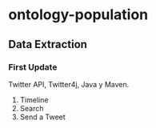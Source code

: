 # ontology-population

## Data Extraction 
### First Update

Twitter API, Twitter4j, Java y Maven.

1. Timeline
2. Search
3. Send a Tweet

